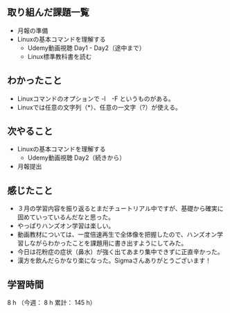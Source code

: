 ## 取り組んだ課題一覧
- 月報の準備
- Linuxの基本コマンドを理解する
  - Udemy動画視聴 Day1 - Day2（途中まで）
  - Linux標準教科書を読む
## わかったこと
- Linuxコマンドのオプションで -l　-F というものがある。
- Linuxでは任意の文字列（*）、任意の一文字（?）が使える。
## 次やること
- Linuxの基本コマンドを理解する
  - Udemy動画視聴 Day2（続きから）
- 月報提出
## 感じたこと
- ３月の学習内容を振り返るとまだチュートリアル中ですが、基礎から確実に固めていっているんだなと思った。
- やっぱりハンズオン学習は楽しい。
- 動画教材については、一度倍速再生で全体像を把握したので、ハンズオン学習しながらわかったことを課題用に書き出すようにしてみた。
- 今日は花粉症の症状（鼻水）が強く出てあまり集中できずに正直辛かった。
- 漢方を飲んだらかなり楽になった。Sigmaさんありがとうございます！
## 学習時間
8 h （今週： 8 h 累計： 145 h）

